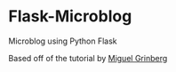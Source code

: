 # Flask-Microblog
Microblog using Python Flask

Based off of the tutorial by [Miguel Grinberg](http://blog.miguelgrinberg.com/post/the-flask-mega-tutorial-part-i-hello-world)



